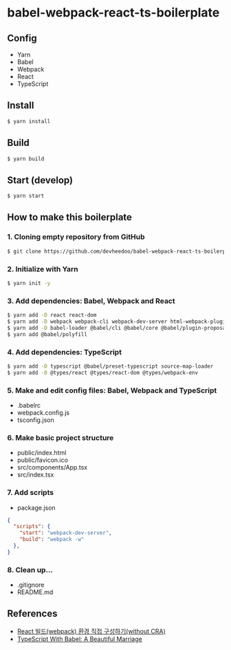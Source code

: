 # babel-webpack-react-ts-boilerplate

## Config

- Yarn
- Babel
- Webpack
- React
- TypeScript

## Install

```bash
$ yarn install
```

## Build

```bash
$ yarn build
```

## Start (develop)

```bash
$ yarn start
```

## How to make this boilerplate


### 1. Cloning empty repository from GitHub

```bash
$ git clone https://github.com/devheedoo/babel-webpack-react-ts-boilerplate.git
```

### 2. Initialize with Yarn

```bash
$ yarn init -y
```

### 3. Add dependencies: Babel, Webpack and React

```bash
$ yarn add -D react react-dom
$ yarn add -D webpack webpack-cli webpack-dev-server html-webpack-plugin
$ yarn add -D babel-loader @babel/cli @babel/core @babel/plugin-proposal-class-properties @babel/preset-env @babel/preset-react
$ yarn add @babel/polyfill
```

### 4. Add dependencies: TypeScript

```bash
$ yarn add -D typescript @babel/preset-typescript source-map-loader
$ yarn add -D @types/react @types/react-dom @types/webpack-env
```

### 5. Make and edit config files: Babel, Webpack and TypeScript
- .babelrc
- webpack.config.js
- tsconfig.json

### 6. Make basic project structure
- public/index.html
- public/favicon.ico
- src/components/App.tsx
- src/index.tsx

### 7. Add scripts
- package.json

```json
{
  "scripts": {
    "start": "webpack-dev-server",
    "build": "webpack -w"
  },
}
```

### 8. Clean up...
- .gitignore
- README.md

## References

- [React 빌드(webpack) 환경 직접 구성하기(without CRA)](https://p-iknow.netlify.com/front-end/react-webpack-config)
- [TypeScript With Babel: A Beautiful Marriage](https://iamturns.com/typescript-babel/)
